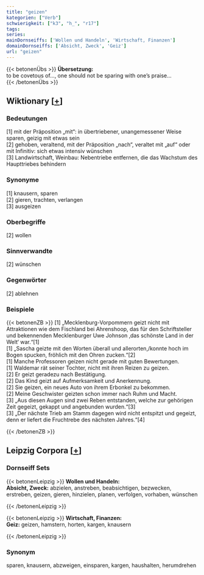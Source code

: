 ```yaml
---
title: "geizen"
kategorien: ["Verb"]
schwierigkeit: ["k3", "h_", "r17"]
tags:
series:
mainDornseiffs: ['Wollen und Handeln', 'Wirtschaft, Finanzen']
domainDornseiffs: ['Absicht, Zweck', 'Geiz']
url: "geizen"
---
```


{{< betonenÜbs >}}
**Übersetzung:**  
to be covetous of..., one should not be sparing with one’s praise...  
{{< /betonenÜbs >}}

## Wiktionary [[+](https://de.wiktionary.org/wiki/geizen)]

### Bedeutungen
[1] mit der Präposition „mit“: in übertriebener, unangemessener Weise sparen, geizig mit etwas sein  
[2] gehoben, veraltend, mit der Präposition „nach“, veraltet mit „auf“ oder mit Infinitiv: sich etwas intensiv wünschen  
[3] Landwirtschaft, Weinbau: Nebentriebe entfernen, die das Wachstum des Haupttriebes behindern  

### Synonyme
[1] knausern, sparen  
[2] gieren, trachten, verlangen  
[3] ausgeizen  

### Oberbegriffe
[2] wollen  

### Sinnverwandte
[2] wünschen  

### Gegenwörter
[2] ablehnen  

### Beispiele
{{< betonenZB >}}
[1] „Mecklenburg-Vorpommern geizt nicht mit Attraktionen wie dem Fischland bei Ahrenshoop, das für den Schriftsteller und bekennenden Mecklenburger Uwe Johnson ‚das schönste Land in der Welt‘ war.“[1]  
[1] „Sascha geizte mit den Worten überall und allerorten,/konnte hoch im Bogen spucken, fröhlich mit den Ohren zucken.“[2]  
[1] Manche Professoren geizen nicht gerade mit guten Bewertungen.  
[1] Waldemar rät seiner Tochter, nicht mit ihren Reizen zu geizen.  
[2] Er geizt geradezu nach Bestätigung.  
[2] Das Kind geizt auf Aufmerksamkeit und Anerkennung.  
[2] Sie geizen, ein neues Auto von ihrem Erbonkel zu bekommen.  
[2] Meine Geschwister geizten schon immer nach Ruhm und Macht.  
[3] „Aus diesen Augen sind zwei Reben entstanden, welche zur gehörigen Zeit gegeizt, gekappt und angebunden wurden.“[3]  
[3] „Der nächste Trieb am Stamm dagegen wird nicht entspitzt und gegeizt, denn er liefert die Fruchtrebe des nächsten Jahres.“[4]  

{{< /betonenZB >}}

## Leipzig Corpora [[+](https://corpora.uni-leipzig.de/en/res?word=geizen&corpusId=deu_newscrawl-public_2018)]

### Dornseiff Sets
{{< betonenLeipzig >}}
**Wollen und Handeln:**  
**Absicht, Zweck:** abzielen, anstreben, beabsichtigen, bezwecken, erstreben, geizen, gieren, hinzielen, planen, verfolgen, vorhaben, wünschen  

{{< /betonenLeipzig >}}


{{< betonenLeipzig >}}
**Wirtschaft, Finanzen:**  
**Geiz:** geizen, hamstern, horten, kargen, knausern  

{{< /betonenLeipzig >}}

### Synonym
sparen, knausern, abzweigen, einsparen, kargen, haushalten, herumdrehen

